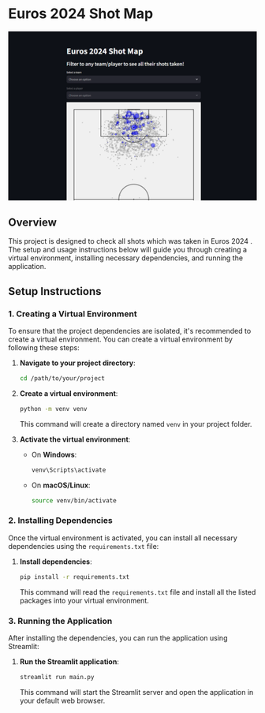 # Euros 2024 Shot Map

![Demo](Demo.png)

## Overview

This project is designed to check all shots which was taken in Euros 2024 . The setup and usage instructions below will guide you through creating a virtual environment, installing necessary dependencies, and running the application.

## Setup Instructions

### 1. Creating a Virtual Environment

To ensure that the project dependencies are isolated, it's recommended to create a virtual environment. You can create a virtual environment by following these steps:

1. **Navigate to your project directory**:

    ```bash
    cd /path/to/your/project
    ```

2. **Create a virtual environment**:

    ```bash
    python -m venv venv
    ```

    This command will create a directory named `venv` in your project folder.

3. **Activate the virtual environment**:

    - On **Windows**:

      ```bash
      venv\Scripts\activate
      ```

    - On **macOS/Linux**:

      ```bash
      source venv/bin/activate
      ```

### 2. Installing Dependencies

Once the virtual environment is activated, you can install all necessary dependencies using the `requirements.txt` file:

1. **Install dependencies**:

    ```bash
    pip install -r requirements.txt
    ```

    This command will read the `requirements.txt` file and install all the listed packages into your virtual environment.

### 3. Running the Application

After installing the dependencies, you can run the application using Streamlit:

1. **Run the Streamlit application**:

    ```bash
    streamlit run main.py
    ```

    This command will start the Streamlit server and open the application in your default web browser.

